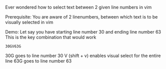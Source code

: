 Ever wondered how to select text between 2 given line numbers in vim

Prerequisite: You are aware of 2 linenumbers, between which text is to be visually selected in vim

Demo: Let say you have starting line number 30 and ending line number 63
This is the key combination that would work

```vim
30GV63G
```

30G goes to line number 30
V (shift + v) enables visual select for the entire line
63G goes to line number 63
